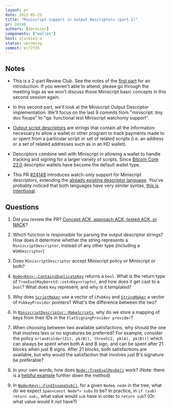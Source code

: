 ```yaml
---
layout: pr
date: 2022-05-25
title: "Miniscript support in Output Descriptors (part 2)"
pr: 24148
authors: [darosior]
components: ["wallet"]
host: stickies-v
status: upcoming
commit: ec72f35
---
```


## Notes

- This is a 2-part Review Club. See the notes of the [first part](https://bitcoincore.reviews/24148) for an introduction. If you weren't able to attend, please go through the meeting logs as we won't discuss those Miniscript basic concepts in this second session again.

- In this second part, we'll look at the Miniscript Output Descriptor implementation. We'll focus on the last 9 commits from "miniscript: tiny doc fixups" to "qa: functional test Miniscript watchonly support".

- [Output script descriptors](https://bitcoinops.org/en/topics/output-script-descriptors/) are strings that contain all the information necessary to allow a wallet or other program to track payments made to or spent from a particular script or set of related scripts (i.e. an address or a set of related addresses such as in an HD wallet).

- Descriptors combine well with Miniscript in allowing a wallet to handle tracking and signing for a larger variety of scripts. Since [Bitcoin Core 23.0](https://bitcoincore.org/en/releases/23.0/) descriptor wallets have become the default wallet type.

- This PR [#24148](https://github.com/bitcoin/bitcoin/pull/24148) introduces watch-only support for Miniscript descriptors, extending the [already existing descriptor language](https://github.com/bitcoin/bitcoin/blob/master/doc/descriptors.md). You've probably noticed that both languages have very similar syntax, [this is intentional](https://github.com/bitcoin/bitcoin/pull/16800#issuecomment-583559190).


## Questions
1. Did you review the PR? [Concept ACK, approach ACK, tested ACK, or NACK](https://github.com/bitcoin/bitcoin/blob/master/CONTRIBUTING.md#peer-review)?

1. Which function is responsible for parsing the output descriptor strings? How does it determine whether the string represents a `MiniscriptDescriptor`, instead of any other type (including a `WSHDescriptor`)

1. Does `MiniscriptDescriptor` accept Miniscript policy or Miniscript or both?

1. [`Node<Key>::ContainsDuplicateKey`](https://github.com/darosior/bitcoin/blob/ec72f351134bed229baaefc8ffaa1f72688c5435/src/script/miniscript.h#L781) returns a `bool`. What is the return type of `TreeEvalMaybe<std::set<Key>>(upfn)`, and how does it get cast to a `bool`? What does `Key` represent, and why is it templated?

1. Why does [`ScriptMaker`](https://github.com/darosior/bitcoin/blob/ec72f351134bed229baaefc8ffaa1f72688c5435/src/script/descriptor.cpp#L929) use a vector of `CPubKey` and [`StringMaker`](https://github.com/darosior/bitcoin/blob/ec72f351134bed229baaefc8ffaa1f72688c5435/src/script/descriptor.cpp#L949) a vector of `PubkeyProvider` pointers? What's the difference between the two?

1. In [`MiniscriptDescriptor::MakeScripts`](https://github.com/darosior/bitcoin/blob/ec72f351134bed229baaefc8ffaa1f72688c5435/src/script/descriptor.cpp#L979), why do we store a mapping of keys from their IDs in the `FlatSigningProvider provider`?

1. When choosing between two available satisfactions, why should the one that involves less or no signatures be preferred? For example, consider the policy `or(and(older(21), pk(B)), thresh(2, pk(A), pk(B)))` which can always be spent when both A and B sign, and can be spent after 21 blocks when just B signs. After 21 blocks, both satisfactions are available, but why would the satisfaction that involves just B's signature be preferable?

1. In your own words, how does [`Node::TreeEvalMaybe()`](https://github.com/darosior/bitcoin/blob/ec72f351134bed229baaefc8ffaa1f72688c5435/src/script/miniscript.h#L338) work? (Note: there is a [helpful example](https://github.com/darosior/bitcoin/blob/ec72f351134bed229baaefc8ffaa1f72688c5435/src/script/miniscript.h#L357-L372) further down the method)

1. In [`Node<Key>::FindInsaneSub()`](https://github.com/darosior/bitcoin/blob/ec72f351134bed229baaefc8ffaa1f72688c5435/src/script/miniscript.h#L825), for a given `Node& node` in the tree, what do we expect `Span<const Node*> subs` to be? In practice, in `if (sub) return sub;`, what value would `sub` have in order to `return sub`? (Or: what value would it *not* have?)


<!-- TODO: After meeting, uncomment and add meeting log between the irc tags
## Meeting Log

{% irc %}
{% endirc %}
-->

